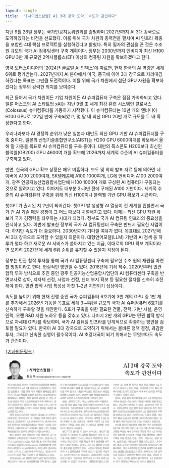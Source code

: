 ```yaml
---
layout: single
title:  "[사이언스칼럼] AI 3대 강국 도약, 속도가 관건이다"
---
```

지난 9월 26일 정부는 국가인공지능위원회를 출범하며 2027년까지 AI 3대 강국으로 도약하겠다는 비전을 선포했다. 이를 위해 국가 차원의 총력전을 펼치며 AI 인프라 확충을 포함한 4대 핵심 프로젝트를 실행하겠다고 밝혔다. 특히 필자의 관심을 끈 것은 수조 원 규모의 국가 AI 컴퓨팅센터 구축 계획이다. 정부는 2030년까지 엔비디아 최신 H100 GPU 3만 개 규모인 2엑사플롭스(EF) 이상의 컴퓨팅 자원을 확보하겠다고 한다.

영국 토터스미디어의 '2024년 글로벌 AI 인덱스'에 따르면, 현재 한국의 AI 역량은 세계 6위로 평가받는다. 2027년까지 AI 분야에서 미국, 중국에 이어 3대 강국으로 자리매김하겠다는 목표는 그만큼 도전적이다. 이를 위해 국가 차원에서 첨단 GPU 자원을 확보하겠다는 정부의 강력한 의지를 보여준다.

최근 들어서 국가 차원이든 기업 차원이든 AI 슈퍼컴퓨터 구축은 점점 가속화되고 있다. 일론 머스크의 AI 스타트업 xAI는 지난 9월 초 세계 최강 훈련 시스템인 클로서스(Colossus) 슈퍼컴퓨터를 가동하기 시작했다. 이 슈퍼컴퓨터는 10만 개의 엔비디아 H100 GPU로 122일 만에 구축되었고, 몇 달 내 최신 GPU 20만 개로 규모를 두 배 확장한다고 한다.

우리나라보다 AI 경쟁력 순위가 낮은 일본과 대만도 최신 GPU 기반 AI 슈퍼컴퓨터를 구축 중이다. 일본의 산업기술총합연구소(AIST)는 H200 GPU 6000여개를 확보해서 올해 말 가동을 목표로 AI 슈퍼컴퓨터를 구축 중이다. 대만의 폭스콘도 H200보다 최신인 블랙웰(GB200) GPU 4600여 개를 확보해 2026까지 세계적 수준의 AI 슈퍼컴퓨터를 구축하고 있다.



반면, 한국의 GPU 확보 상황은 매우 미흡하다. 보도 및 학회 발표 자료 등에 의하면 네이버에 A100 2000여개, SK텔레콤에 A100 1000여개, LG에 엔비디어 A100 2000여개, 광주 인공지능산업융합사업단에 H100 1000여 개로 구성된 AI 컴퓨터가 구동되는 것으로 알려지고 있다. 이마저도 대부분 2~3년 전에 구매된 A100 기반이다. 세계적 수준의 AI 슈퍼컴퓨터 구축을 위해 최신 H100이나 블랙웰 기반 GPU 확보가 시급하다.

챗GPT가 출시된 지 2년이 되어간다. 챗GPT발 생성형 AI 열풍이 전 세계를 휩쓸면서 국가 간 AI 기술 패권 경쟁이 그 어느 때보다 치열해지고 있다. 이제는 최신 GPU 자원 확보가 국가 경쟁력을 좌우하는 시대가 되었다. 정부도 국가 AI 컴퓨팅 인프라의 중요성을 인식하고 있다. 이번에 발표한 정부의 국가 AI 컴퓨팅센터 구축은 반드시 필요한 사업이다. 하지만 속도가 더 중요하다. 2030년까지 기다릴 여유가 없다. 목표대로 2027년에 AI 3대 강국으로 도약할 수 있을지 의문이다. 대형언어모델(LLM) 기반의 AI 검색 등 하루가 멀다 하고 새로운 AI 서비스가 쏟아지고 있는 지금, 이대로의 GPU 확보 계획이라면 오히려 2027년에 세계 6위 순위를 유지할 수 있을지 걱정이 된다.

정부는 민관 합작 투자를 통해 국가 AI 컴퓨팅센터 구축에 필요한 수조 원의 재원을 마련할 방침이라고 한다. 현실적인 방안일 수 있다. 2018년에 기획 착수, 2020년부터 민관 합작 투자 방식으로 추진 중인 광주 인공지능산업융합사업단의 AI 컴퓨터센터 구축을 반면교사로 삼아, 지자체 선정, 사업자 선정, 센터 부지 확보 등 필요한 절차를 신속히 추진해야 한다. 민관 합작 사업 특성상 자칫 1~2년 지연되기 십상이다.

속도를 높이기 위해 현재 진행 중인 국가 슈퍼컴퓨터 6호기에 3만 개의 GPU 중 1만 개를 추가해서 2026년 가동을 목표로 세계 3~4위권 규모의 국가 AI 슈퍼컴퓨터 6호기를 신속하게 구축할 것을 제안한다. 6호기 구축을 위한 필요한 건물, 전력, 기반 시설, 운영 인력, 오랜 R&D 지원 노하우 등을 갖추고 있다. 나머지 2만 개의 GPU는 민관 합작 방식으로 차세대 GPU를 확보하며, 국가 AI 컴퓨팅 인프라를 단계적으로 확충하는 방안을 검토할 필요가 있다. 한국이 AI 3대 강국으로 도약하기 위해서는 올바른 정책 결정, 과감한 투자, 그리고 신속한 실행이 필수적이다. AI 초강대국이 되기 위해서는 무엇보다도 속도가 관건이다. 

`[`[기사원문링크](https://www.joongdo.co.kr/web/view.php?key=20241107010001845)`]`

![](/images/joongdo/2024-11-08.png)
